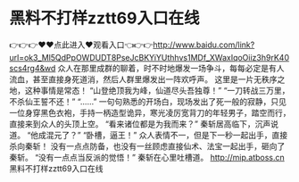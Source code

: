 # 黑料不打样zztt69入口在线
👉👉👉♥♥点此进入♥观看入口👈👉👉http://www.baidu.com/link?url=ok3_Ml5QdPpOWDUDT8PseJcBKYiYUthhvs1MDf_XWaxIqoOiiz3h9rK40scs4rg4&wd
 众人在那里成群的聊着，时不时地爆发一场争斗，每每必定是有人流血，甚至直接身死道消，然后人群里爆发出一阵欢呼声。
    这里是一片无秩序之地，这种事情是常态！
    “山登绝顶我为峰，仙道尽头吾独尊！”
    “一刀转战三万里，不杀仙王誓不还！”
    “……”
    一句句熟悉的开场白，现场发出了死一般的寂静，只见一位身穿黑色衣袍，手持一柄造型诡异，寒光凌厉宽背刀的年轻男子，踏空而行，直接来到众人的头顶上空。
    “看来诸位都是为我而来？”
    秦斩居高临下，沉声说道。
    “他成混元了？”
    “卧槽，逼王！”
    众人表情不一，但是下一秒一起出手，直接杀向秦斩！
    没有一点点防备，也没有一丝顾虑直接仙术、法宝一起出手，砸向了秦斩。
    “没有一点点当反派的觉悟！”
    秦斩在心里吐槽道。
http://mip.atboss.cn
黑料不打样zztt69入口在线

